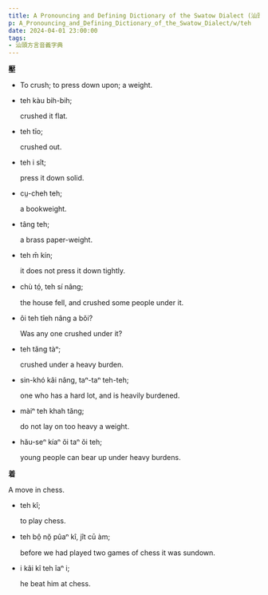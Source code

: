 ```yaml
---
title: A Pronouncing and Defining Dictionary of the Swatow Dialect (汕頭方言音義字典) / teh
p: A_Pronouncing_and_Defining_Dictionary_of_the_Swatow_Dialect/w/teh
date: 2024-04-01 23:00:00
tags: 
- 汕頭方言音義字典
---
```



**壓**
- To crush; to press down upon; a weight.

- teh kàu bih-bih;

  crushed it flat.

- teh tīo;

  crushed out.

- teh i sît;

  press it down solid.

- cṳ-cheh teh;

  a bookweight.

- tâng teh;

  a brass paper-weight.

- teh m̄ kín;

  it does not press it down tightly.

- chù tó̤, teh sí nâng;

  the house fell, and crushed some people under it.

- ôi teh tîeh nâng a bŏi?

  Was any one crushed under it?

- teh tăng tàⁿ;

  crushed under a heavy burden.

- sin-khó kâi nâng, taⁿ-taⁿ teh-teh;

  one who has a hard lot, and is heavily burdened.

- màiⁿ teh khah tăng;

  do not lay on too heavy a weight.

- hău-seⁿ kíaⁿ ŏi taⁿ ŏi teh;

  young people can bear up under heavy burdens.

**着**

A move in chess.

- teh kî;

  to play chess.

- teh bô̤ nŏ̤ pûaⁿ kî, jît cū àm;

  before we had played two games of chess it was sundown.

- i kâi kî teh îaⁿ i;

  he beat him at chess.